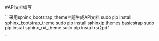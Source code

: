 #API文档编写

``
采用sphinx_bootstrap_theme主题生成API文档
sudo pip install sphinx_bootstrap_theme
sudo pip install sphinxjp.themes.basicstrap
sudo pip install sphinx_rtd_theme
sudo pip install rst2pdf

``

